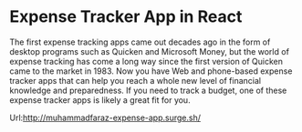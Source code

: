 # Expense Tracker App in React

The first expense tracking apps came out decades ago in the form of desktop programs such as Quicken and Microsoft Money, but the world of expense tracking has come a long way since the first version of Quicken came to the market in 1983. Now you have Web and phone-based expense tracker apps that can help you reach a whole new level of financial knowledge and preparedness. If you need to track a budget, one of these expense tracker apps is likely a great fit for you.

Url:http://muhammadfaraz-expense-app.surge.sh/
